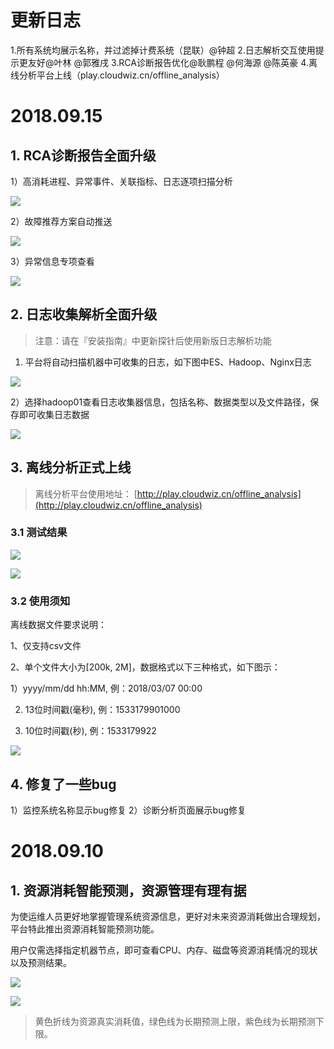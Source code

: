# **更新日志**

1.所有系统均展示名称，并过滤掉计费系统（昆联）@钟超 
2.日志解析交互使用提示更友好@叶林 @郭雅戌 
3.RCA诊断报告优化@耿鹏程 @何海源 @陈英豪 
4.离线分析平台上线（play.cloudwiz.cn/offline_analysis）

# 2018.09.15

## 1. RCA诊断报告全面升级

1）高消耗进程、异常事件、关联指标、日志逐项扫描分析

![](/part5/images/0913_RCA1.png)

2）故障推荐方案自动推送

![](/part5/images/0913_RCA2.png)

3）异常信息专项查看

![](/part5/images/0913_RCA3.png)


## 2. 日志收集解析全面升级

> 注意：请在『安装指南』中更新探针后使用新版日志解析功能

1) 平台将自动扫描机器中可收集的日志，如下图中ES、Hadoop、Nginx日志

![](/part5/images/0913_log_parse.png)

2）选择hadoop01查看日志收集器信息，包括名称、数据类型以及文件路径，保存即可收集日志数据

![](/part5/images/0913_log_parse2.png)

## 3. 离线分析正式上线

> 离线分析平台使用地址： [http://play.cloudwiz.cn/offline_analysis](http://play.cloudwiz.cn/offline_analysis)

### 3.1 测试结果

![](/part5/images/0913_offline_analysis1.png)

![](/part5/images/0913_offline_analysis2.jpeg)

### 3.2 使用须知
离线数据文件要求说明：

1、仅支持csv文件

2、单个文件大小为[200k, 2M]，数据格式以下三种格式，如下图示：

1）yyyy/mm/dd hh:MM, 例：2018/03/07 00:00

2) 13位时间戳(毫秒), 例：1533179901000

3) 10位时间戳(秒), 例：1533179922

![](/part5/images/0913_offline_analysis3.png)

## 4. 修复了一些bug

1）监控系统名称显示bug修复
2）诊断分析页面展示bug修复


# 2018.09.10

## 1. 资源消耗智能预测，资源管理有理有据

为使运维人员更好地掌握管理系统资源信息，更好对未来资源消耗做出合理规划，平台特此推出资源消耗智能预测功能。

用户仅需选择指定机器节点，即可查看CPU、内存、磁盘等资源消耗情况的现状以及预测结果。

![](/part5/images/0910_predict01.jpeg)

![](/part5/images/0910_predict02.jpeg)

> 黄色折线为资源真实消耗值，绿色线为长期预测上限，紫色线为长期预测下限。



